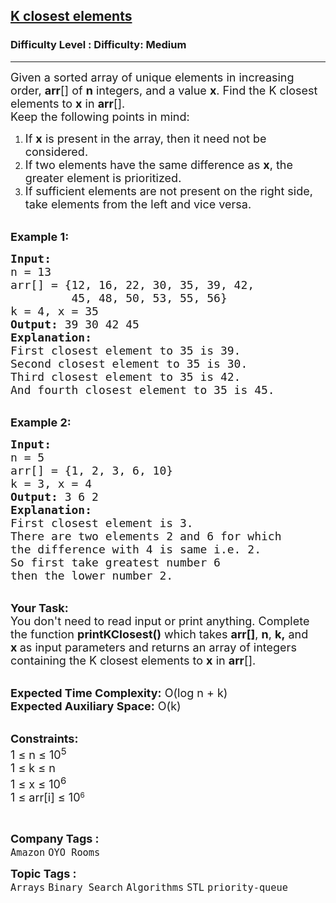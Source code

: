 <h2><a href="https://www.geeksforgeeks.org/problems/k-closest-elements3619/1?page=2&category=Binary%20Search&sortBy=difficulty">K closest elements</a></h2><h3>Difficulty Level : Difficulty: Medium</h3><hr><div class="problems_problem_content__Xm_eO"><p><span style="font-size: 18px;">Given a sorted array of unique elements in increasing order, <strong>arr</strong>[] of <strong>n</strong> integers, and a value <strong>x</strong>. Find the K closest elements to <strong>x</strong> in <strong>arr</strong>[].<br>Keep the following points in mind:</span></p>
<ol>
<li><span style="font-size: 18px;">If&nbsp;<strong>x</strong>&nbsp;is present in the array, then it need not be considered. </span></li>
<li><span style="font-size: 18px;">If two elements have the same difference as <strong>x</strong>, the greater element is prioritized. </span></li>
<li><span style="font-size: 18px;">If sufficient elements are not present on the right side, take elements from the left and vice versa.</span><br>&nbsp;</li>
</ol>
<p><span style="font-size: 18px;"><strong>Example 1:</strong></span></p>
<pre><span style="font-size: 18px;"><strong>Input:
</strong>n = 13
arr[] = {12, 16, 22, 30, 35, 39, 42, 
         45, 48, 50, 53, 55, 56}
k = 4, x = 35
<strong>Output:</strong> 39 30 42 45
<strong>Explanation:</strong> 
First closest element to 35 is 39.
Second closest element to 35 is 30.
Third closest element to 35 is 42.
And fourth closest element to 35 is 45.
</span></pre>
<p><br><span style="font-size: 18px;"><strong>Example 2:</strong></span></p>
<pre><span style="font-size: 18px;"><strong>Input:
</strong>n = 5
arr[] = {1, 2, 3, 6, 10}
k = 3, x = 4
<strong>Output:</strong> 3 6 2
<strong>Explanation:</strong>&nbsp;
First closest element is 3.
There are two elements 2 and 6 for which 
the difference with 4 is same i.e. 2.
So first take greatest number 6 
then the lower number 2.
</span></pre>
<p><br><span style="font-size: 18px;"><strong>Your Task:</strong><br>You don't need to read input or print anything. Complete the function&nbsp;<strong>printKClosest()</strong>&nbsp;which takes <strong>arr[]</strong>, <strong>n</strong>, <strong>k,</strong> and <strong>x</strong><strong>&nbsp;</strong>as input parameters and returns an array of integers containing the K closest elements to&nbsp;</span><strong style="font-size: 18px;">x</strong><span style="font-size: 18px;">&nbsp;in <strong>arr</strong>[].</span></p>
<p><br><span style="font-size: 18px;"><strong>Expected Time Complexity:</strong> O(log n + k)<br><strong>Expected Auxiliary Space:</strong> O(k)</span></p>
<p><br><span style="font-size: 18px;"><strong>Constraints:</strong><br>1 ≤ n ≤ 10<sup>5</sup><br>1 ≤ k ≤ n<br>1 ≤ x ≤ 10<sup>6</sup></span><br><span style="font-size: 18px;">1 ≤ arr[i] ≤ 10</span><sup>6</sup></p>
<p>&nbsp;</p></div><p><span style=font-size:18px><strong>Company Tags : </strong><br><code>Amazon</code>&nbsp;<code>OYO Rooms</code>&nbsp;<br><p><span style=font-size:18px><strong>Topic Tags : </strong><br><code>Arrays</code>&nbsp;<code>Binary Search</code>&nbsp;<code>Algorithms</code>&nbsp;<code>STL</code>&nbsp;<code>priority-queue</code>&nbsp;